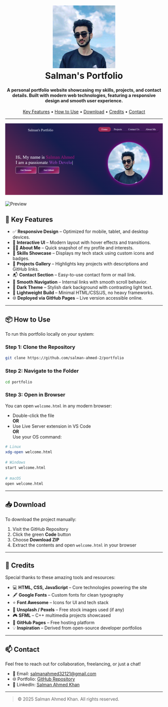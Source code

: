 <h1 align="center">
  <br>
  <img src="salman.jpeg" alt="Salman Ahmed" width="200">
  <br>
  <b>Salman's Portfolio</b>
  <br>
</h1>

<h4 align="center">
  A personal portfolio website showcasing my skills, projects, and contact details.  
  Built with modern web technologies, featuring a responsive design and smooth user experience.
</h4>

<p align="center">
  <a href="#key-features">Key Features</a> •
  <a href="#how-to-use">How to Use</a> •
  <a href="#download">Download</a> •
  <a href="#credits">Credits</a> •
  <a href="#contact">Contact</a>
</p>

---
![Screenshot](main.png)
<br><br>
![Preview](pre+(1).gif)

## 🚀 Key Features

- ✅ **Responsive Design** – Optimized for mobile, tablet, and desktop devices.
- 🎨 **Interactive UI** – Modern layout with hover effects and transitions.
- 👨‍💼 **About Me** – Quick snapshot of my profile and interests.
- 🧰 **Skills Showcase** – Displays my tech stack using custom icons and badges.
- 📁 **Projects Gallery** – Highlights key projects with descriptions and GitHub links.
- 📬 **Contact Section** – Easy-to-use contact form or mail link.
- 🎯 **Smooth Navigation** – Internal links with smooth scroll behavior.
- 🌙 **Dark Theme** – Stylish dark background with contrasting light text.
- 🧠 **Lightweight Build** – Minimal HTML/CSS/JS, no heavy frameworks.
- 🌐 **Deployed via GitHub Pages** – Live version accessible online.

---

## 📦 How to Use

To run this portfolio locally on your system:

### Step 1: Clone the Repository
```bash
git clone https://github.com/salman-ahmed-2/portfolio
```

### Step 2: Navigate to the Folder
```bash
cd portfolio
```

### Step 3: Open in Browser  
You can open `welcome.html` in any modern browser:

- Double-click the file  
**OR**  
- Use Live Server extension in VS Code  
**OR**  
Use your OS command:
```bash
# Linux
xdg-open welcome.html

# Windows
start welcome.html

# macOS
open welcome.html
```

---

## 📥 Download

To download the project manually:

1. Visit the GitHub Repository  
2. Click the green **Code** button  
3. Choose **Download ZIP**  
4. Extract the contents and open `welcome.html` in your browser

---

## 🙌 Credits

Special thanks to these amazing tools and resources:

- 💻 **HTML, CSS, JavaScript** – Core technologies powering the site
- 🖋️ **Google Fonts** – Custom fonts for clean typography
- ⭐ **Font Awesome** – Icons for UI and tech stack
- 📸 **Unsplash / Pexels** – Free stock images used (if any)
- 🎮 **SFML** – C++ multimedia projects showcased
- 🚀 **GitHub Pages** – Free hosting platform
- 💡 **Inspiration** – Derived from open-source developer portfolios

---

## 📫 Contact

Feel free to reach out for collaboration, freelancing, or just a chat!

- 📧 Email: [salmanahmed32121@gmail.com](mailto:salmanahmed32121@gmail.com)  
- 🌐 Portfolio: [GitHub Repository](https://github.com/salman-ahmed-2/portfolio)  
- 💼 LinkedIn: [Salman Ahmed Khan](https://www.linkedin.com/in/salman-ahmed-khan-843240226)

---

> © 2025 Salman Ahmed Khan. All rights reserved.
